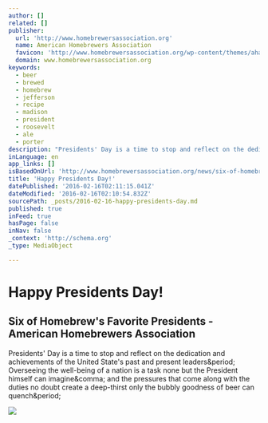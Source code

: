 ```yaml
---
author: []
related: []
publisher:
  url: 'http://www.homebrewersassociation.org'
  name: American Homebrewers Association
  favicon: 'http://www.homebrewersassociation.org/wp-content/themes/aha2016/favicon.ico'
  domain: www.homebrewersassociation.org
keywords:
  - beer
  - brewed
  - homebrew
  - jefferson
  - recipe
  - madison
  - president
  - roosevelt
  - ale
  - porter
description: "Presidents' Day is a time to stop and reflect on the dedication and achievements of the United State's past and present leaders. Overseeing the well-being of a nation is a task none but the President himself can imagine, and the pressures that come along with the duties no doubt create a deep-thirst only the bubbly goodness of beer can quench."
inLanguage: en
app_links: []
isBasedOnUrl: 'http://www.homebrewersassociation.org/news/six-of-homebrews-favorite-presidents/'
title: 'Happy Presidents Day!'
datePublished: '2016-02-16T02:11:15.041Z'
dateModified: '2016-02-16T02:10:54.832Z'
sourcePath: _posts/2016-02-16-happy-presidents-day.md
published: true
inFeed: true
hasPage: false
inNav: false
_context: 'http://schema.org'
_type: MediaObject

---
```

# Happy Presidents Day!

<article style=""><h1>Six of Homebrew's Favorite Presidents - American Homebrewers Association</h1><p>Presidents' Day is a time to stop and reflect on the dedication and achievements of the United State's past and present leaders&amp;period; Overseeing the well-being of a nation is a task none but the President himself can imagine&amp;comma; and the pressures that come along with the duties no doubt create a deep-thirst only the bubbly goodness of beer can quench&amp;period;</p><img src="http://www.homebrewersassociation.org/attachments/0001/3766/homebrew-presidents.jpg" /></article>